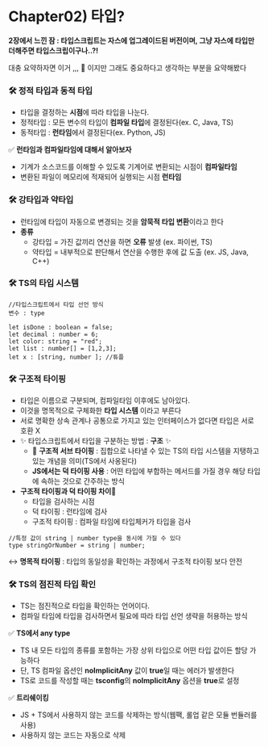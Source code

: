 # Chapter02) 타입?

**2장에서 느낀 잠 : 타입스크립트는 자스에 업그레이드된 버전이며, 그냥 자스에 타입만 더해주면 타입스크립이구나..?!**

대충 요약하자면 이거 ,,, 🥱 이지만 그래도 중요하다고 생각하는 부분을 요약해봤다

### 🛠️ 정적 타입과 동적 타입 
- 타입을 결정하는 **시점**에 따라 타입을 나눈다.
- 정적타입 : 모든 변수의 타입이 **컴파일 타입**에 결정된다(ex. C, Java, TS)
- 동적타입 : **런타임**에서 결정된다(ex. Python, JS)

✅ **런타임과 컴파일타임에 대해서 알아보자**
- 기계가 소스코드를 이해할 수 있도록 기계어로 변환되는 시점이 **컴파일타임**
- 변환된 파일이 메모리에 적재되어 실행되는 시점 **런타임**

### 🛠️ 강타입과 약타입 
- 런타임에 타입이 자동으로 변경되는 것을 **암묵적 타입 변환**이라고 한다
- **종류**
  - 강타입 = 가진 값끼리 연산을 하면 **오류** 발생 (ex. 파이썬, TS)
  - 약타입 = 내부적으로 판단해서 연산을 수행한 후에 값 도출 (ex. JS, Java, C++)
  
### 🛠️ TS의 타입 시스템

```tsx
//타입스크립트에서 타입 선언 방식
변수 : type
```
```tsx
let isDone : boolean = false;
let decimal : number = 6;
let color: string = "red";
let list : number[] = [1,2,3];
let x : [string, number ]; //튜플
```
### 🛠️ 구조적 타이핑 
- 타입은 이름으로 구분되며, 컴파일타임 이후에도 남아있다.
- 이것을 명목적으로 구체화한 **타입 시스템** 이라고 부른다
- 서로 명확한 상속 관계나 공통으로 가지고 있는 인터페이스가 없다면 타입은 서로 호환 X
- ✨ 타입스크립트에서 타입을 구분하는 방법 : **구조** ✨
  - 🔗 **구조적 서브 타이핑** : 집합으로 나타낼 수 있는 TS의 타입 시스템을 지탱하고 있는 개념을 의미(TS에서 사옹된다)
  - **JS에서는 덕 타이핑 사용** : 어떤 타입에 부합하는 메서드를 가질 경우 해당 타입에 속하는 것으로 간주하는 방식 
- **구조적 타이핑과 덕 타이핑 차이🧐**
  - 타입을 검사하는 시점
  - 덕 타이핑 : 런타임에 검사
  - 구조적 타이핑 : 컴파일 타임에 타입체커가 타입을 검사
```tsx
//특정 값이 string | number type을 동시에 가질 수 있다 
type stringOrNumber = string | number;
```
↔️ **명목적 타이핑** : 타입의 동일성을 확인하는 과정에서 구조적 타이핑 보다 안전

### 🛠️ TS의 점진적 타입 확인

- TS는 점진적으로 타입을 확인하는 언어이다.
- 컴파일 타임에 타입을 검사하면서 필요에 따라 타입 선언 생략을 허용하는 방식


✅ **TS에서 any type**

- TS 내 모든 타입의 종류를 포함하는 가장 상위 타입으로 어떤 타입 값이든 할당 가능하다
- 단, TS 컴파일 옵션인 **noImplicitAny** 값이 **true**일 때는 에러가 발생한다
- TS로 코드를 작성할 때는 **tsconfig**의 **noImplicitAny** 옵션을 **true**로 설정

✅ **트리쉐이킹**

- JS + TS에서 사용하지 않는 코드를 삭제하는 방식(웹팩, 롤업 같은 모듈 번듈러를 사용)
- 사용하지 않는 코드는 자동으로 삭제
  
